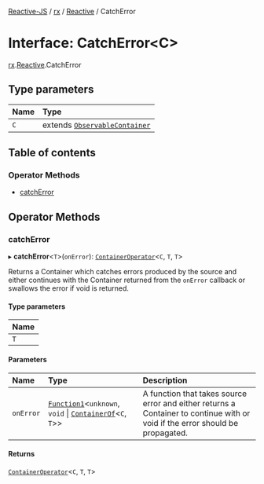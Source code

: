 [Reactive-JS](../README.md) / [rx](../modules/rx.md) / [Reactive](../modules/rx.Reactive.md) / CatchError

# Interface: CatchError<C\>

[rx](../modules/rx.md).[Reactive](../modules/rx.Reactive.md).CatchError

## Type parameters

| Name | Type |
| :------ | :------ |
| `C` | extends [`ObservableContainer`](rx.ObservableContainer.md) |

## Table of contents

### Operator Methods

- [catchError](rx.Reactive.CatchError.md#catcherror)

## Operator Methods

### catchError

▸ **catchError**<`T`\>(`onError`): [`ContainerOperator`](../modules/containers.md#containeroperator)<`C`, `T`, `T`\>

Returns a Container which catches errors produced by the source and either continues with
the Container returned from the `onError` callback or swallows the error if
void is returned.

#### Type parameters

| Name |
| :------ |
| `T` |

#### Parameters

| Name | Type | Description |
| :------ | :------ | :------ |
| `onError` | [`Function1`](../modules/functions.md#function1)<`unknown`, `void` \| [`ContainerOf`](../modules/containers.md#containerof)<`C`, `T`\>\> | A function that takes source error and either returns a Container to continue with or void if the error should be propagated. |

#### Returns

[`ContainerOperator`](../modules/containers.md#containeroperator)<`C`, `T`, `T`\>
